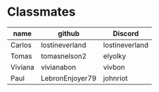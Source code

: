 # Classmates

|  name  |     github     |    Discord     |
| ------ | -------------- | -------------- |
| Carlos  | lostineverland | lostineverland |
| Tomas   | tomasnelson2   | elyolky        |
| Viviana | vivianabon     | vivbon         |
| Paul   | LebronEnjoyer79| johnriot       |
